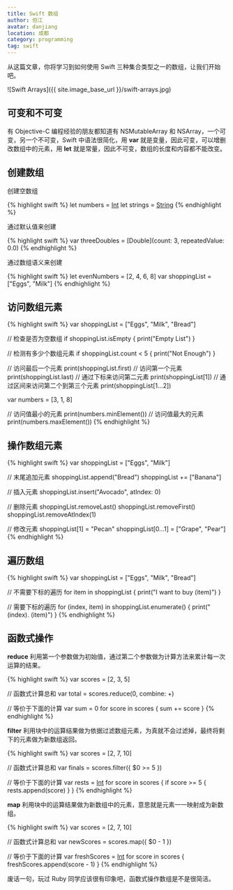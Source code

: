 ```yaml
---
title: Swift 数组
author: 但江
avatar: danjiang
location: 成都 
category: programming
tag: swift
---
```


从这篇文章，你将学习到如何使用 Swift 三种集合类型之一的数组，让我们开始吧。

![Swift Arrays]({{ site.image_base_url }}/swift-arrays.jpg)

## 可变和不可变

有 Objective-C 编程经验的朋友都知道有 NSMutableArray 和 NSArray，一个可变，另一个不可变，Swift 中语法很简化，用 **var** 就是变量，因此可变，可以增删改数组中的元素，用 **let** 就是常量，因此不可变，数组的长度和内容都不能改变。

## 创建数组

创建空数组

{% highlight swift %}
let numbers = [Int]()
let strings = [String]()
{% endhighlight %}

通过默认值来创建

{% highlight swift %}
var threeDoubles = [Double](count: 3, repeatedValue: 0.0)
{% endhighlight %}

通过数组语义来创建

{% highlight swift %}
let evenNumbers = [2, 4, 6, 8]
var shoppingList = ["Eggs", "Milk"]
{% endhighlight %}

## 访问数组元素

{% highlight swift %}
var shoppingList = ["Eggs", "Milk", "Bread"]

// 检查是否为空数组
if shoppingList.isEmpty {
  print("Empty List")
}

// 检测有多少个数组元素
if shoppingList.count < 5 {
  print("Not Enough")
}

// 访问最后一个元素
print(shoppingList.first)
// 访问第一个元素
print(shoppingList.last)
// 通过下标来访问第二元素
print(shoppingList[1])
// 通过区间来访问第二个到第三个元素
print(shoppingList[1...2])


var numbers = [3, 1, 8]

// 访问值最小的元素
print(numbers.minElement())
// 访问值最大的元素
print(numbers.maxElement())
{% endhighlight %}

## 操作数组元素

{% highlight swift %}
var shoppingList = ["Eggs", "Milk"]

// 末尾追加元素
shoppingList.append("Bread")
shoppingList += ["Banana"]

// 插入元素
shoppingList.insert("Avocado", atIndex: 0)

// 删除元素
shoppingList.removeLast()
shoppingList.removeFirst()
shoppingList.removeAtIndex(1)

// 修改元素
shoppingList[1] = "Pecan"
shoppingList[0...1] = ["Grape", "Pear"]
{% endhighlight %}

## 遍历数组

{% highlight swift %}
var shoppingList = ["Eggs", "Milk", "Bread"]

// 不需要下标的遍历
for item in shoppingList {
  print("I want to buy \(item)")
}

// 需要下标的遍历
for (index, item) in shoppingList.enumerate() {
  print("\(index). \(item)")
}
{% endhighlight %}

## 函数式操作 

**reduce** 利用第一个参数做为初始值，通过第二个参数做为计算方法来累计每一次运算的结果。

{% highlight swift %}
var scores = [2, 3, 5]

// 函数式计算总和
var total = scores.reduce(0, combine: +)

// 等价于下面的计算
var sum = 0
for score in scores {
  sum += score
}
{% endhighlight %}

**filter** 利用块中的运算结果做为依据过滤数组元素，为真就不会过滤掉，最终将剩下的元素做为新数组返回。

{% highlight swift %}
var scores = [2, 7, 10]

// 函数式计算总和
var finals = scores.filter({ $0 >= 5 })

// 等价于下面的计算
var rests = [Int]()
for score in scores {
  if score >= 5 {
    rests.append(score)
  }
}
{% endhighlight %}

**map** 利用块中的运算结果做为新数组中的元素，意思就是元素一一映射成为新数组。

{% highlight swift %}
var scores = [2, 7, 10]

// 函数式计算总和
var newScores = scores.map({ $0 - 1 })

// 等价于下面的计算
var freshScores = [Int]()
for score in scores {
  freshScores.append(score - 1)
}
{% endhighlight %}

废话一句，玩过 Ruby 同学应该很有印象吧，函数式操作数组是不是很简洁。
